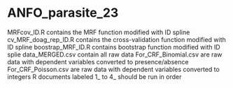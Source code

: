 # ANFO_parasite_23
MRFcov_ID.R contains the MRF function modified with ID spline 
cv_MRF_doag_rep_ID.R contains the cross-validation function modified with ID spline 
boostrap_MRF_ID.R contains bootstrap function modified with ID splie 
data_MERGED.csv contain all raw data 
For_CRF_Binomial.csv are raw data with dependent variables converted to presence/absence 
For_CRF_Poisson.csv are raw data with dependent variables converted to integers 
R documents labeled 1_ to 4_ should be run in order

